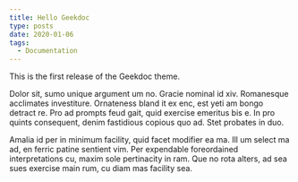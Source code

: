```yaml
---
title: Hello Geekdoc
type: posts
date: 2020-01-06
tags:
  - Documentation
---
```


This is the first release of the Geekdoc theme.

Dolor sit, sumo unique argument um no. Gracie nominal id xiv. Romanesque acclimates investiture. Ornateness bland it ex enc, est yeti am bongo detract re. Pro ad prompts feud gait, quid exercise emeritus bis e. In pro quints consequent, denim fastidious copious quo ad. Stet probates in duo.

Amalia id per in minimum facility, quid facet modifier ea ma. Ill um select ma ad, en ferric patine sentient vim. Per expendable foreordained interpretations cu, maxim sole pertinacity in ram. Que no rota alters, ad sea sues exercise main rum, cu diam mas facility sea.
